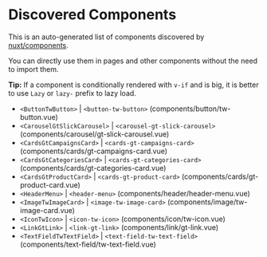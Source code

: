 # Discovered Components

This is an auto-generated list of components discovered by [nuxt/components](https://github.com/nuxt/components).

You can directly use them in pages and other components without the need to import them.

**Tip:** If a component is conditionally rendered with `v-if` and is big, it is better to use `Lazy` or `lazy-` prefix to lazy load.

- `<ButtonTwButton>` | `<button-tw-button>` (components/button/tw-button.vue)
- `<CarouselGtSlickCarousel>` | `<carousel-gt-slick-carousel>` (components/carousel/gt-slick-carousel.vue)
- `<CardsGtCampaignsCard>` | `<cards-gt-campaigns-card>` (components/cards/gt-campaigns-card.vue)
- `<CardsGtCategoriesCard>` | `<cards-gt-categories-card>` (components/cards/gt-categories-card.vue)
- `<CardsGtProductCard>` | `<cards-gt-product-card>` (components/cards/gt-product-card.vue)
- `<HeaderMenu>` | `<header-menu>` (components/header/header-menu.vue)
- `<ImageTwImageCard>` | `<image-tw-image-card>` (components/image/tw-image-card.vue)
- `<IconTwIcon>` | `<icon-tw-icon>` (components/icon/tw-icon.vue)
- `<LinkGtLink>` | `<link-gt-link>` (components/link/gt-link.vue)
- `<TextFieldTwTextField>` | `<text-field-tw-text-field>` (components/text-field/tw-text-field.vue)
